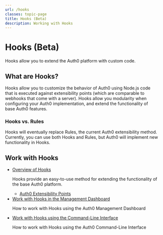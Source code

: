 ```yaml
---
url: /hooks
classes: topic-page
title: Hooks (Beta)
description: Working with Hooks
---
```


<div class="topic-page-header">
  <div data-name="example" class="topic-page-badge"></div>
  <h1>Hooks (Beta)</h1>
  <p>
    Hooks allow you to extend the Auth0 platform with custom code.
  </p>
</div>

<h2>What are Hooks?</h2>
<p>
  Hooks allow you to customize the behavior of Auth0 using Node.js code that is executed against extensibility points (which are comparable to webhooks that come with a server). Hooks allow you modularity when configuring your Auth0 implementation, and extend the functionality of base Auth0 features.
</p>

<h3> Hooks vs. Rules </h3>
<p>
  Hooks will eventually replace Rules, the current Auth0 extensibility method. Currently, you can use both Hooks and Rules, but Auth0 will implement new functionality in Hooks.
</p>

<h2>Work with Hooks</h2>

<ul class="topic-links">
  <li>
    <i class="icon icon-budicon-715"></i><a href="/auth0-hooks/overview">Overview of Hooks</a>
    <p>
      Hooks provide an easy-to-use method for extending the functionality of the base Auth0 platform.
    </p>
    <ul>
      <li>
        <i class="icon icon-budicon-695"></i><a href="/auth0-hooks/extensibility-points">Auth0 Extensibility Points</a>
      </li>
    </ul>
  </li>
  <li>
    <i class="icon icon-budicon-715"></i><a href="/auth0-hooks/dashboard">Work with Hooks in the Management Dashboard</a>
    <p>
      How to work with Hooks using the Auth0 Management Dashboard
    </p>
  </li>
  <li>
    <i class="icon icon-budicon-715"></i><a href="/auth0-hooks/cli">Work with Hooks using the Command-Line Interface</a>
    <p>
      How to work with Hooks using the Auth0 Command-Line Interface
    </p>
  </li>
</ul>
